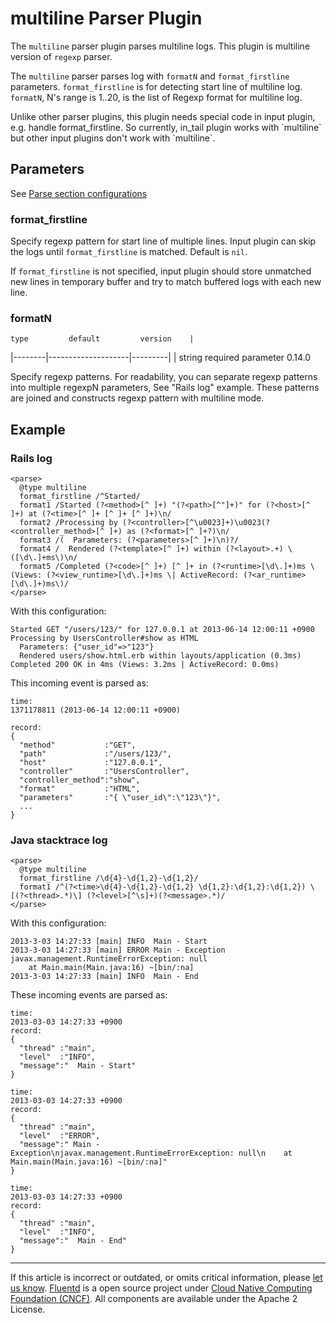 # multiline Parser Plugin

The `multiline` parser plugin parses multiline logs. This plugin is
multiline version of `regexp` parser.

The `multiline` parser parses log with `formatN` and `format_firstline`
parameters. `format_firstline` is for detecting start line of multiline
log. `formatN`, N's range is 1..20, is the list of Regexp format for
multiline log.

Unlike other parser plugins, this plugin needs special code in input
plugin, e.g. handle format\_firstline. So currently, in\_tail plugin
works with \`multiline\` but other input plugins don't work with
\`multiline\`.


## Parameters

See [Parse section configurations](/configuration/parse-section.md)


### format\_firstline

Specify regexp pattern for start line of multiple lines. Input plugin
can skip the logs until `format_firstline` is matched. Default is `nil`.

If `format_firstline` is not specified, input plugin should store
unmatched new lines in temporary buffer and try to match buffered logs
with each new line.


### formatN

    type         default         version	|
|--------|--------------------|---------|
|	   string   required parameter   0.14.0

Specify regexp patterns. For readability, you can separate regexp
patterns into multiple regexpN parameters, See "Rails log" example.
These patterns are joined and constructs regexp pattern with multiline
mode.


## Example


### Rails log

``` {.CodeRay}
<parse>
  @type multiline
  format_firstline /^Started/
  format1 /Started (?<method>[^ ]+) "(?<path>[^"]+)" for (?<host>[^ ]+) at (?<time>[^ ]+ [^ ]+ [^ ]+)\n/
  format2 /Processing by (?<controller>[^\u0023]+)\u0023(?<controller_method>[^ ]+) as (?<format>[^ ]+?)\n/
  format3 /(  Parameters: (?<parameters>[^ ]+)\n)?/
  format4 /  Rendered (?<template>[^ ]+) within (?<layout>.+) \([\d\.]+ms\)\n/
  format5 /Completed (?<code>[^ ]+) [^ ]+ in (?<runtime>[\d\.]+)ms \(Views: (?<view_runtime>[\d\.]+)ms \| ActiveRecord: (?<ar_runtime>[\d\.]+)ms\)/
</parse>
```

With this configuration:

``` {.CodeRay}
Started GET "/users/123/" for 127.0.0.1 at 2013-06-14 12:00:11 +0900
Processing by UsersController#show as HTML
  Parameters: {"user_id"=>"123"}
  Rendered users/show.html.erb within layouts/application (0.3ms)
Completed 200 OK in 4ms (Views: 3.2ms | ActiveRecord: 0.0ms)
```

This incoming event is parsed as:

``` {.CodeRay}
time:
1371178811 (2013-06-14 12:00:11 +0900)

record:
{
  "method"           :"GET",
  "path"             :"/users/123/",
  "host"             :"127.0.0.1",
  "controller"       :"UsersController",
  "controller_method":"show",
  "format"           :"HTML",
  "parameters"       :"{ \"user_id\":\"123\"}",
  ...
}
```


### Java stacktrace log

``` {.CodeRay}
<parse>
  @type multiline
  format_firstline /\d{4}-\d{1,2}-\d{1,2}/
  format1 /^(?<time>\d{4}-\d{1,2}-\d{1,2} \d{1,2}:\d{1,2}:\d{1,2}) \[(?<thread>.*)\] (?<level>[^\s]+)(?<message>.*)/
</parse>
```

With this configuration:

``` {.CodeRay}
2013-3-03 14:27:33 [main] INFO  Main - Start
2013-3-03 14:27:33 [main] ERROR Main - Exception
javax.management.RuntimeErrorException: null
    at Main.main(Main.java:16) ~[bin/:na]
2013-3-03 14:27:33 [main] INFO  Main - End
```

These incoming events are parsed as:

``` {.CodeRay}
time:
2013-03-03 14:27:33 +0900
record:
{
  "thread" :"main",
  "level"  :"INFO",
  "message":"  Main - Start"
}

time:
2013-03-03 14:27:33 +0900
record:
{
  "thread" :"main",
  "level"  :"ERROR",
  "message":" Main - Exception\njavax.management.RuntimeErrorException: null\n    at Main.main(Main.java:16) ~[bin/:na]"
}

time:
2013-03-03 14:27:33 +0900
record:
{
  "thread" :"main",
  "level"  :"INFO",
  "message":"  Main - End"
}
```


------------------------------------------------------------------------

If this article is incorrect or outdated, or omits critical information, please [let us know](https://github.com/fluent/fluentd-docs/issues?state=open).
[Fluentd](http://www.fluentd.org/) is a open source project under [Cloud Native Computing Foundation (CNCF)](https://cncf.io/). All components are available under the Apache 2 License.
